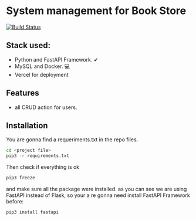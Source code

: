 # System management for Book Store

[![Build Status](https://travis-ci.org/joemccann/dillinger.svg?branch=master)](https://travis-ci.org/joemccann/dillinger)

## Stack used:

- Python and FastAPI Framework. ✔︎
- MySQL and Docker. 💻
- Vercel for deployment
## Features
- all CRUD action for users.


## Installation

You are gonna find a requeriments.txt in the repo files.
```sh
cd <project file>
pip3 -r requirements.txt
```

Then check if everything is ok

```sh
pip3 freeze
```
and make sure all the package were installed.
as you can see we are using FastAPI instead of Flask, so your a re gonna need install
FastAPI Framework before:

```sh
pip3 install fastapi
```
